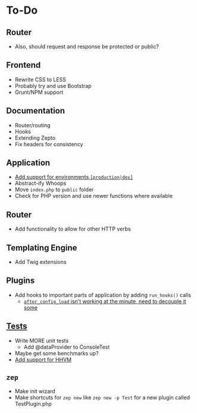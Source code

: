 To-Do
====

## Router
- Also, should request and response be protected or public?

## Frontend
- Rewrite CSS to LESS
- Probably try and use Bootstrap
- Grunt/NPM support

## Documentation
- Router/routing
- Hooks
- Extending Zepto
- Fix headers for consistency

## Application
- [Add support for environments ``[production|dev]``](https://github.com/hassankhan/Zepto/issues/4)
- Abstract-ify Whoops
- Move ``index.php`` to ``public`` folder
- Check for PHP version and use newer functions where available

## Router
- Add functionality to allow for other HTTP verbs

## Templating Engine
- Add Twig extensions

## Plugins
- Add hooks to important parts of application by adding ``run_hooks()`` calls
    - [``after_config_load`` isn't working at the minute, need to decouple it some](https://github.com/hassankhan/Zepto/issues/5)

## [Tests](https://github.com/hassankhan/Zepto/issues?milestone=1&state=open)
- Write MORE unit tests
    - Add @dataProvider to ConsoleTest
- Maybe get some benchmarks up?
- [Add support for HHVM](https://github.com/hassankhan/Zepto/issues/3)

## ``zep``
- Make init wizard
- Make shortcuts for ``zep new`` like ``zep new -p Test`` for a new plugin called TestPlugin.php
